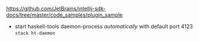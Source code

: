 https://github.com/JetBrains/intellij-sdk-docs/tree/master/code_samples/plugin_sample


- start haskell-tools daemon-process *automatically* with default port 4123
`stack ht-daemon`

